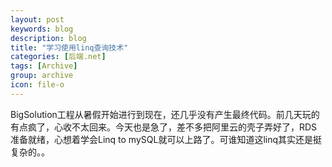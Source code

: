 ```yaml
---
layout: post
keywords: blog
description: blog
title: "学习使用linq查询技术"
categories: [后端.net]
tags: [Archive]
group: archive
icon: file-o
---
```




BigSolution工程从暑假开始进行到现在，还几乎没有产生最终代码。前几天玩的有点疯了，心收不太回来。今天也是急了，差不多把阿里云的壳子弄好了，RDS准备就绪，心想着学会Linq to mySQL就可以上路了。可谁知道这linq其实还是挺复杂的。。

